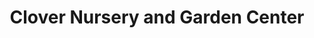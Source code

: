 ---
title: "Clover Nursery and Garden Center"
url: /rochester/clover-nursery-and-garden-center/
shop: Garten-Center
---